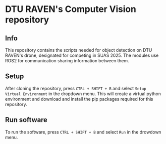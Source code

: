 # DTU RAVEN's Computer Vision repository

## Info

This repository contains the scripts needed for object detection on DTU RAVEN's drone, designated for competing in SUAS 2025. The modules use ROS2 for communication sharing information between them.

## Setup

After cloning the repository, press `CTRL + SHIFT + B` and select `Setup Virtual Environment` in the dropdown menu. This will create a virtual python environment and download and install the pip packages required for this repository.

## Run software

To run the software, press `CTRL + SHIFT + B` and select `Run` in the drowdown menu.